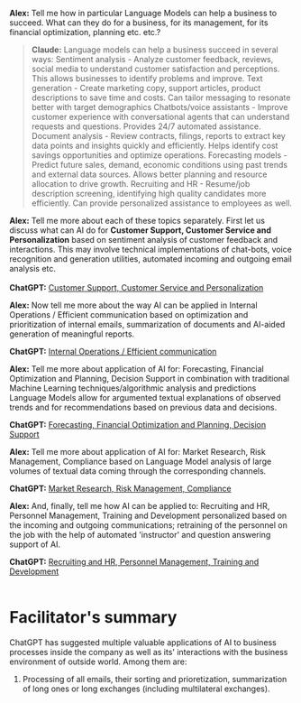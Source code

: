 <b>Alex:</b> Tell me how in particular Language Models can help a business to succeed. What can they do for a business, for its management, for its financial optimization, planning etc. etc.?

><b>Claude:</b> Language models can help a business succeed in several ways:
Sentiment analysis - Analyze customer feedback, reviews, social media to understand customer satisfaction and perceptions. This allows businesses to identify problems and improve.
Text generation - Create marketing copy, support articles, product descriptions to save time and costs. Can tailor messaging to resonate better with target demographics
Chatbots/voice assistants - Improve customer experience with conversational agents that can understand requests and questions. Provides 24/7 automated assistance.
Document analysis - Review contracts, filings, reports to extract key data points and insights quickly and efficiently. Helps identify cost savings opportunities and optimize operations.
Forecasting models - Predict future sales, demand, economic conditions using past trends and external data sources. Allows better planning and resource allocation to drive growth.
Recruiting and HR - Resume/job description screening, identifying high quality candidates more efficiently. Can provide personalized assistance to employees as well.

<b>Alex:</b> Tell me more about each of these topics separately. First let us discuss what can AI do for <b>Customer Support, Customer Service and Personalization</b> based on sentiment analysis of customer feedback and interactions. This may involve technical implementations of chat-bots, voice recognition and generation utilities, automated incoming and outgoing email analysis etc. <br><br>
<b>ChatGPT:</b> [Customer Support, Customer Service and Personalization](https://github.com/ai-dialogue-facilitator/how-can-ai-help-business/blob/main/claude/customer_support_personalization.md)

<b>Alex:</b> Now tell me more about the way AI can be applied in Internal Operations / Efficient communication based on optimization and prioritization of internal emails, summarization of documents and AI-aided generation of meaningful reports.

<b>ChatGPT:</b> [Internal Operations / Efficient communication](https://github.com/ai-dialogue-facilitator/how-can-ai-help-business/blob/main/claude/internal_operations_communication.md)

<b>Alex:</b> Tell me more about application of AI for: Forecasting, Financial Optimization and Planning, Decision Support in combination with traditional Machine Learning techniques/algorithmic analysis and predictions Language Models allow for argumented textual explanations of observed trends and for recommendations based on previous data and decisions.<br>

<b>ChatGPT:</b> [Forecasting, Financial Optimization and Planning, Decision Support](https://github.com/ai-dialogue-facilitator/how-can-ai-help-business/blob/main/claude/forecasting_optimization_planning.md)

<b>Alex:</b> Tell me more about application of AI for:  Market Research, Risk Management, Compliance based on Language Model analysis of large volumes of textual data coming through the corresponding channels.

<b>ChatGPT:</b> [Market Research, Risk Management, Compliance](https://github.com/ai-dialogue-facilitator/how-can-ai-help-business/blob/main/claude/market_risk_compliance.md)

<b>Alex:</b> And, finally, tell me how AI can be applied to: Recruiting and HR, Personnel Management, Training and Development personalized based on the incoming and outgoing communications; retraining of the personnel on the job with the help of automated 'instructor' and question answering support of AI.

<b>ChatGPT:</b> [Recruiting and HR, Personnel Management, Training and Development](https://github.com/ai-dialogue-facilitator/how-can-ai-help-business/blob/main/claude/recruiting_personnel_training.md)<br><br>

# Facilitator's summary
ChatGPT has suggested multiple valuable applications of AI to business processes inside the company as well as its' interactions with the business environment of outside world. Among them are:
1. Processing of all emails, their sorting and prioretization, summarization of long ones or long exchanges (including multilateral exchanges).

